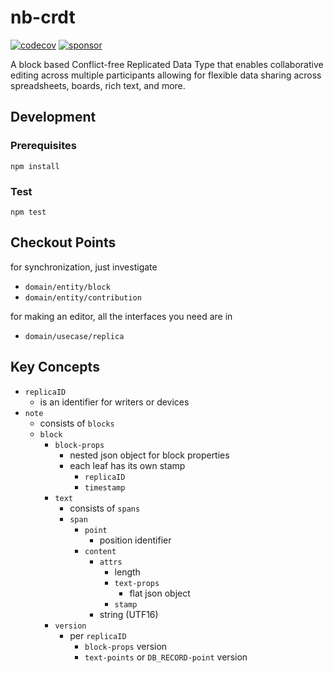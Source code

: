# nb-crdt

[![codecov](https://codecov.io/gh/notebox/nb-crdt/graph/badge.svg?token=65QQDKPEPV)](https://codecov.io/gh/notebox/nb-crdt)
[![sponsor](https://img.shields.io/static/v1?label=Sponsor&message=%E2%9D%A4&logo=GitHub&color=%23fe8e86)](https://github.com/sponsors/notebox)

A block based Conflict-free Replicated Data Type that enables collaborative editing across multiple participants allowing for flexible data sharing across spreadsheets, boards, rich text, and more.

## Development

### Prerequisites
```
npm install
```

### Test
```
npm test
```

## Checkout Points
for synchronization, just investigate
  - `domain/entity/block`
  - `domain/entity/contribution`

for making an editor, all the interfaces you need are in
  - `domain/usecase/replica`

## Key Concepts
- `replicaID`
    - is an identifier for writers or devices
- `note`
    - consists of `blocks`
    - `block`
        - `block-props`
            - nested json object for block properties
            - each leaf has its own stamp
                - `replicaID`
                - `timestamp`
        - `text`
            - consists of `spans`
            - `span`
                - `point`
                    - position identifier
                - `content`
                    - `attrs`
                        - length
                        - `text-props`
                            - flat json object
                        - `stamp`
                    - string (UTF16)
        - `version`
            - per `replicaID`
                - `block-props` version
                - `text-points` or `DB_RECORD-point` version
